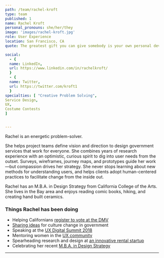 ```yaml
---
path: /team/rachel-kroft
type: team
published: 1
name: Rachel Kroft
personal_pronouns: she/her/they
image: 'images/rachel-kroft.jpg'
role: User Experience
location: San Francisco, CA
quote: The greatest gift you can give somebody is your own personal development. (Jim Rohn) 

social: 
  - {
  name: LinkedIn,
  url: https://www.linkedin.com/in/rachelkroft/
  }
  - {
  name: Twitter,
  url: https://twitter.com/kroft1
  }
specialties: [ "Creative Problem Solving",
Service Design,
UX,
Costume Contests
]

  
---
```

Rachel is an energetic problem-solver.

She helps project teams define vision and direction to design government services that work for everyone. She combines years of research experience with an optimistic, curious spirit to dig into user needs from the outset. Surveys, wireframes, journey maps, and prototypes guide her work—but compassion drives her strategy. She never stops learning about new methods for understanding users, and helps clients adopt human-centered practices to facilitate change from the inside out.

Rachel has an M.B.A. in Design Strategy from California College of the Arts. She lives in the Bay area and enjoys reading comic books, hiking, and creating hand built ceramics. 




### Things Rachel has been doing
* Helping Californians [register to vote at the DMV](https://www.dmv.ca.gov/portal/dmv/detail/pubs/newsrel/2018/2018_56)
* [Sharing ideas](https://twitter.com/genevievegau/status/1019180163232354305) for culture change in government
* Speaking at the [UX Digital Summit 2018](https://www.uxdigitalsummit.com/)
* Mentoring women in the [UX community](http://hexagonux.com/)
* Spearheading research and design at [an innovative rental startup](https://www.2ndaddress.com/)
* Celebrating her recent [M.B.A. in Design Strategy](https://www.cca.edu/academics/graduate/design-mba)

-------------------------------

